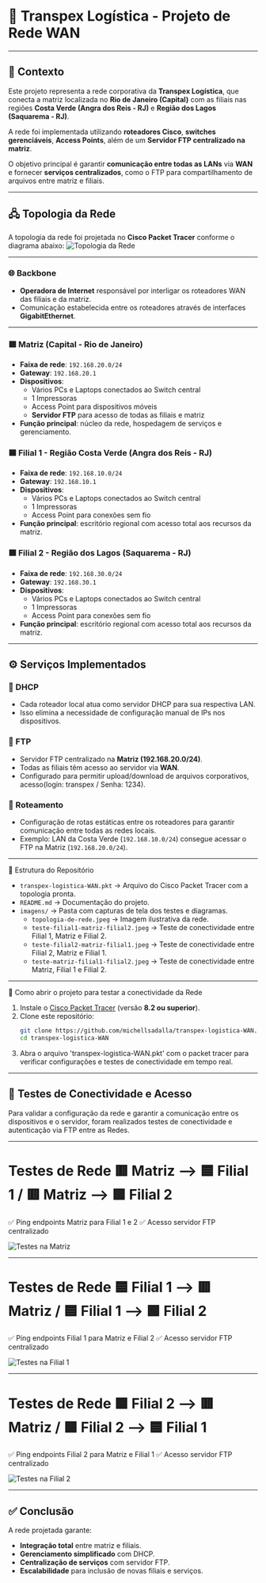 # 🚛 Transpex Logística - Projeto de Rede WAN

---

## 📖 Contexto

Este projeto representa a rede corporativa da **Transpex Logística**, que conecta a matriz localizada no **Rio de Janeiro (Capital)** com as filiais nas regiões **Costa Verde (Angra dos Reis - RJ)** e **Região dos Lagos (Saquarema - RJ)**.  

A rede foi implementada utilizando **roteadores Cisco**, **switches gerenciáveis**, **Access Points**, além de um **Servidor FTP centralizado na matriz**.

O objetivo principal é garantir **comunicação entre todas as LANs** via **WAN** e fornecer **serviços centralizados**, como o FTP para compartilhamento de arquivos entre matriz e filiais.

---

## 🖧 Topologia da Rede

A topologia da rede foi projetada no **Cisco Packet Tracer** conforme o diagrama abaixo:
![Topologia da Rede](imagens/topologia-de-rede.jpeg)

---

### 🌐 Backbone

- **Operadora de Internet** responsável por interligar os roteadores WAN das filiais e da matriz.
- Comunicação estabelecida entre os roteadores através de interfaces **GigabitEthernet**.

---

### 🟥 Matriz (Capital - Rio de Janeiro)

- **Faixa de rede**: `192.168.20.0/24`
- **Gateway**: `192.168.20.1`
- **Dispositivos**:
  - Vários PCs e Laptops conectados ao Switch central
  - 1 Impressoras
  - Access Point para dispositivos móveis
  - **Servidor FTP** para acesso de todas as filiais e matriz
- **Função principal**: núcleo da rede, hospedagem de serviços e gerenciamento.

### 🟦 Filial 1 - Região Costa Verde (Angra dos Reis - RJ)

- **Faixa de rede**: `192.168.10.0/24`
- **Gateway**: `192.168.10.1`
- **Dispositivos**:
  - Vários PCs e Laptops conectados ao Switch central
  - 1 Impressoras
  - Access Point para conexões sem fio
- **Função principal**: escritório regional com acesso total aos recursos da matriz.

### 🟩 Filial 2 - Região dos Lagos (Saquarema - RJ)

- **Faixa de rede**: `192.168.30.0/24`
- **Gateway**: `192.168.30.1`
- **Dispositivos**:
  - Vários PCs e Laptops conectados ao Switch central
  - 1 Impressoras
  - Access Point para conexões sem fio
- **Função principal**: escritório regional com acesso total aos recursos da matriz.

---

## ⚙️ Serviços Implementados

### 🔹 DHCP

- Cada roteador local atua como servidor DHCP para sua respectiva LAN.
- Isso elimina a necessidade de configuração manual de IPs nos dispositivos.

### 🔹 FTP

- Servidor FTP centralizado na **Matriz (192.168.20.0/24)**.
- Todas as filiais têm acesso ao servidor via **WAN**.
- Configurado para permitir upload/download de arquivos corporativos, acesso(login: transpex / Senha: 1234).

### 🔹 Roteamento

- Configuração de rotas estáticas entre os roteadores para garantir comunicação entre todas as redes locais.
- Exemplo: LAN da Costa Verde (`192.168.10.0/24`) consegue acessar o FTP na Matriz (`192.168.20.0/24`).

---

📂 Estrutura do Repositório

- `transpex-logistica-WAN.pkt` → Arquivo do Cisco Packet Tracer com a topologia pronta.
- `README.md` → Documentação do projeto.
- `imagens/` → Pasta com capturas de tela dos testes e diagramas.
  - `topologia-de-rede.jpeg` → Imagem ilustrativa da rede.
  - `teste-filial1-matriz-filial2.jpeg` → Teste de conectividade entre Filial 1, Matriz e Filial 2.
  - `teste-filial2-matriz-filial1.jpeg` → Teste de conectividade entre Filial 2, Matriz e Filial 1.
  - `teste-matriz-filial1-filial2.jpeg` → Teste de conectividade entre Matriz, Filial 1 e Filial 2.

---

🚀 Como abrir o projeto para testar a conectividade da Rede

1. Instale o [Cisco Packet Tracer](https://www.netacad.com/courses/packet-tracer) (versão **8.2 ou superior**).
2. Clone este repositório:
   ```bash
   git clone https://github.com/michellsadalla/transpex-logistica-WAN.git
   cd transpex-logistica-WAN
   ```
3. Abra o arquivo 'transpex-logistica-WAN.pkt' com o packet tracer para verificar configurações e testes de conectividade em tempo real.

---

## 📡 Testes de Conectividade e Acesso

Para validar a configuração da rede e garantir a comunicação entre os dispositivos e o servidor, foram realizados testes de conectividade e autenticação via FTP entre as Redes.

---

# Testes de Rede 🟥 Matriz --> 🟦 Filial 1 / 🟥 Matriz --> 🟩 Filial 2

✅ Ping endpoints Matriz para Filial 1 e 2
✅ Acesso servidor FTP centralizado

![Testes na Matriz](imagens/teste-matriz-filial1-filial2.jpeg)

---

# Testes de Rede 🟦 Filial 1 --> 🟥 Matriz / 🟦 Filial 1 --> 🟩 Filial 2

✅ Ping endpoints Filial 1 para Matriz e Filial 2
✅ Acesso servidor FTP centralizado

![Testes na Filial 1](imagens/teste-filial1-matriz-filial2.jpeg)

---

# Testes de Rede 🟩 Filial 2 --> 🟥 Matriz / 🟩 Filial 2 --> 🟦 Filial 1

✅ Ping endpoints Filial 2 para Matriz e Filial 1
✅ Acesso servidor FTP centralizado

![Testes na Filial 2](imagens/teste-filial2-matriz-filial1.jpeg)

---

## ✅ Conclusão

A rede projetada garante:

- **Integração total** entre matriz e filiais.
- **Gerenciamento simplificado** com DHCP.
- **Centralização de serviços** com servidor FTP.
- **Escalabilidade** para inclusão de novas filiais e serviços.
